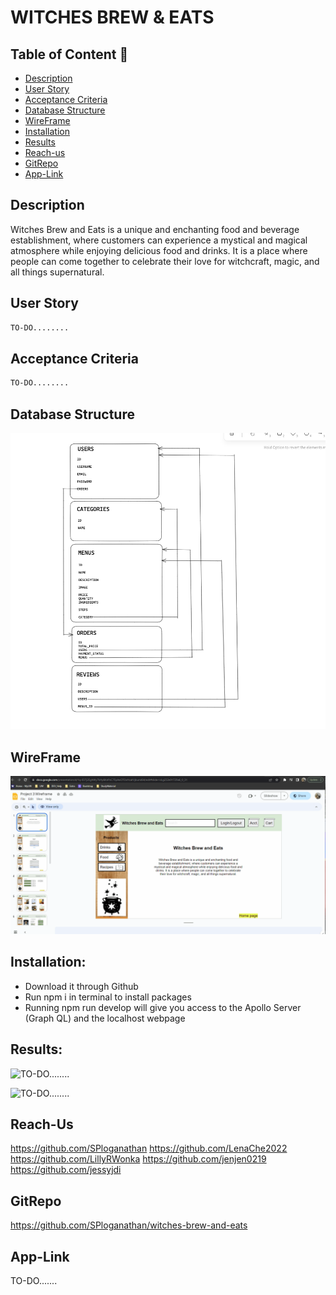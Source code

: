# WITCHES BREW & EATS

## Table of Content 📖
  - [Description](#description)
  - [User Story](#user-story)
  - [Acceptance Criteria](#acceptance-criteria)
  - [Database Structure](#database-structure)
  - [WireFrame](#wireframe)
  - [Installation](#installation)
  - [Results](#results)
  - [Reach-us](#reach-us)
  - [GitRepo](#gitrepo)
  - [App-Link](#app-link)

  ## Description

Witches Brew and Eats is a unique and enchanting food and beverage establishment, where customers can experience a mystical and magical atmosphere while enjoying delicious food and drinks. It is a place where people can come together to celebrate their love for witchcraft, magic, and all things supernatural. 

## User Story

```md
TO-DO........
```


## Acceptance Criteria

```md
TO-DO........
```
## Database Structure

![Display Basic database structure.](./Assets/DB_BasicStructure.png)

## WireFrame

![Display WireFrame of the Project.](./Assets/WireFrame.gif)


## Installation:

- Download it through Github
- Run npm i in terminal to install packages
- Running npm run develop will give you access to the Apollo Server (Graph QL) and the localhost webpage

## Results:

![TO-DO........](./Assets/)

![TO-DO........](./Assets/)

## Reach-Us

https://github.com/SPloganathan
https://github.com/LenaChe2022
https://github.com/LillyRWonka
https://github.com/jenjen0219
https://github.com/jessyjdi


## GitRepo

https://github.com/SPloganathan/witches-brew-and-eats

## App-Link

TO-DO.......
